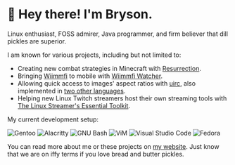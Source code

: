 # :wave: Hey there! I'm Bryson.

Linux enthusiast, FOSS admirer, Java programmer, and firm believer that dill pickles are superior.

I am known for various projects, including but not limited to:
* Creating new combat strategies in Minecraft with [Resurrection](https://github.com/brysonsteck/resurrection).
* Bringing [Wiimmfi](https://wiimmfi.de) to mobile with [Wiimmfi Watcher](https://github.com/brysonsteck/wiimmfi-watcher).
* Allowing quick access to images' aspect ratios with [uirc](https://github.com/brysonsteck/uirc), also implemented in [two other languages](https://github.com/brysonsteck/uirc-in-3-languages).
* Helping new Linux Twitch streamers host their own streaming tools with [The Linux Streamer's Essential Toolkit](https://github.com/brysonsteck/lset).

My current development setup:

![Gentoo](https://img.shields.io/badge/Gentoo-54487A?style=for-the-badge&logo=gentoo&logoColor=white) ![Alacritty](https://img.shields.io/badge/alacritty-F46D01?style=for-the-badge&logo=alacritty&logoColor=white) ![GNU Bash](https://img.shields.io/badge/GNU%20Bash-4EAA25?style=for-the-badge&logo=GNU%20Bash&logoColor=white) ![ViM](https://img.shields.io/badge/VIM-%2311AB00.svg?&style=for-the-badge&logo=vim&logoColor=white) ![Visual Studio Code](https://img.shields.io/badge/Visual_Studio_Code-0078D4?style=for-the-badge&logo=visual%20studio%20code&logoColor=white) ![Fedora](https://img.shields.io/badge/Fedora-294172?style=for-the-badge&logo=fedora&logoColor=white) 

You can read more about me or these projects on [my website](https://brysonsteck.net). Just know that we are on iffy terms if you love bread and butter pickles.
